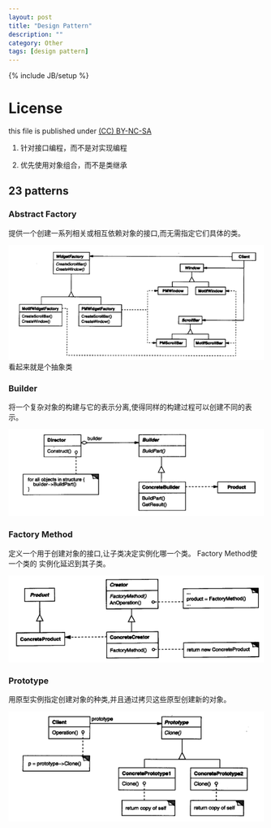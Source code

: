 ```yaml
---
layout: post
title: "Design Pattern"
description: ""
category: Other
tags: [design pattern]
---
```

{% include JB/setup %}
# License
this file is published under [(CC) BY-NC-SA](http://creativecommons.org/licenses/by-nc-sa/3.0/)

1. 针对接口编程，而不是对实现编程

2. 优先使用对象组合，而不是类继承

## 23 patterns
### Abstract Factory
提供一个创建一系列相关或相互依赖对象的接口,而无需指定它们具体的类。

![结构](/resources/design-pattern-abstract-factory.png)
看起来就是个抽象类
### Builder
将一个复杂对象的构建与它的表示分离,使得同样的构建过程可以创建不同的表示。

![结构](/resources/design-pattern-builder.png)
### Factory Method
定义一个用于创建对象的接口,让子类决定实例化哪一个类。 Factory Method使一个类的
实例化延迟到其子类。

![结构](/resources/design-pattern-factory-method.png)
### Prototype
用原型实例指定创建对象的种类,并且通过拷贝这些原型创建新的对象。

![结构](/resources/design-pattern-prototype.png)

